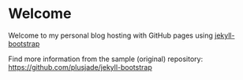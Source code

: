 # Welcome

Welcome to my personal blog hosting with GitHub pages using [jekyll-bootstrap](http://jekyllbootstrap.com)

Find more information from the sample (original) repository: <https://github.com/plusjade/jekyll-bootstrap>
